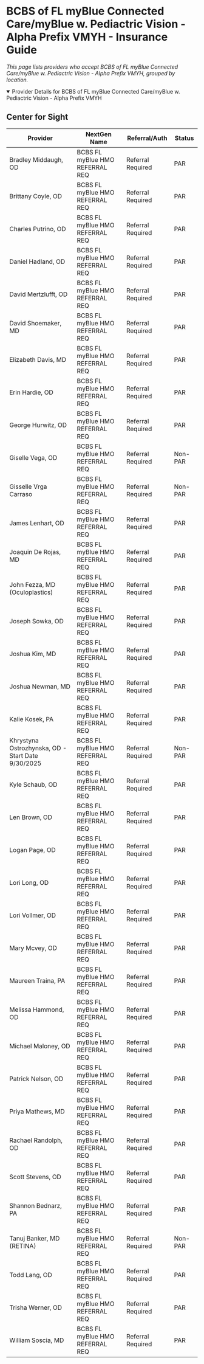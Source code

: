 # BCBS of FL myBlue Connected Care/myBlue w. Pediactric Vision - Alpha Prefix VMYH - Insurance Guide

*This page lists providers who accept BCBS of FL myBlue Connected Care/myBlue w. Pediactric Vision - Alpha Prefix VMYH, grouped by location.*

<details open><summary>Provider Details for BCBS of FL myBlue Connected Care/myBlue w. Pediactric Vision - Alpha Prefix VMYH</summary>

## Center for Sight

| Provider | NextGen Name | Referral/Auth | Status |
|----------|-------------|--------------|--------|
| Bradley Middaugh, OD | BCBS FL myBlue HMO REFERRAL REQ | Referral Required | PAR |
| Brittany Coyle, OD | BCBS FL myBlue HMO REFERRAL REQ | Referral Required | PAR |
| Charles Putrino, OD | BCBS FL myBlue HMO REFERRAL REQ | Referral Required | PAR |
| Daniel Hadland, OD | BCBS FL myBlue HMO REFERRAL REQ | Referral Required | PAR |
| David Mertzlufft, OD | BCBS FL myBlue HMO REFERRAL REQ | Referral Required | PAR |
| David Shoemaker, MD | BCBS FL myBlue HMO REFERRAL REQ | Referral Required | PAR |
| Elizabeth Davis, MD | BCBS FL myBlue HMO REFERRAL REQ | Referral Required | PAR |
| Erin Hardie, OD | BCBS FL myBlue HMO REFERRAL REQ | Referral Required | PAR |
| George Hurwitz, OD | BCBS FL myBlue HMO REFERRAL REQ | Referral Required | PAR |
| Giselle Vega, OD | BCBS FL myBlue HMO REFERRAL REQ | Referral Required | Non-PAR |
| Gisselle Vrga Carraso | BCBS FL myBlue HMO REFERRAL REQ | Referral Required | Non-PAR |
| James Lenhart, OD | BCBS FL myBlue HMO REFERRAL REQ | Referral Required | PAR |
| Joaquin De Rojas, MD | BCBS FL myBlue HMO REFERRAL REQ | Referral Required | PAR |
| John Fezza, MD (Oculoplastics) | BCBS FL myBlue HMO REFERRAL REQ | Referral Required | PAR |
| Joseph Sowka, OD | BCBS FL myBlue HMO REFERRAL REQ | Referral Required | PAR |
| Joshua Kim, MD | BCBS FL myBlue HMO REFERRAL REQ | Referral Required | PAR |
| Joshua Newman, MD | BCBS FL myBlue HMO REFERRAL REQ | Referral Required | PAR |
| Kalie Kosek, PA | BCBS FL myBlue HMO REFERRAL REQ | Referral Required | PAR |
| Khrystyna Ostrozhynska, OD - Start Date 9/30/2025 | BCBS FL myBlue HMO REFERRAL REQ | Referral Required | Non-PAR |
| Kyle Schaub, OD | BCBS FL myBlue HMO REFERRAL REQ | Referral Required | PAR |
| Len Brown, OD | BCBS FL myBlue HMO REFERRAL REQ | Referral Required | PAR |
| Logan Page, OD | BCBS FL myBlue HMO REFERRAL REQ | Referral Required | PAR |
| Lori Long, OD | BCBS FL myBlue HMO REFERRAL REQ | Referral Required | PAR |
| Lori Vollmer, OD | BCBS FL myBlue HMO REFERRAL REQ | Referral Required | PAR |
| Mary Mcvey, OD | BCBS FL myBlue HMO REFERRAL REQ | Referral Required | PAR |
| Maureen Traina, PA | BCBS FL myBlue HMO REFERRAL REQ | Referral Required | PAR |
| Melissa Hammond, OD | BCBS FL myBlue HMO REFERRAL REQ | Referral Required | PAR |
| Michael Maloney, OD | BCBS FL myBlue HMO REFERRAL REQ | Referral Required | PAR |
| Patrick Nelson, OD | BCBS FL myBlue HMO REFERRAL REQ | Referral Required | PAR |
| Priya Mathews, MD | BCBS FL myBlue HMO REFERRAL REQ | Referral Required | PAR |
| Rachael Randolph, OD | BCBS FL myBlue HMO REFERRAL REQ | Referral Required | PAR |
| Scott Stevens, OD | BCBS FL myBlue HMO REFERRAL REQ | Referral Required | PAR |
| Shannon Bednarz, PA | BCBS FL myBlue HMO REFERRAL REQ | Referral Required | PAR |
| Tanuj Banker, MD (RETINA) | BCBS FL myBlue HMO REFERRAL REQ | Referral Required | Non-PAR |
| Todd Lang, OD | BCBS FL myBlue HMO REFERRAL REQ | Referral Required | PAR |
| Trisha Werner, OD | BCBS FL myBlue HMO REFERRAL REQ | Referral Required | PAR |
| William Soscia, MD | BCBS FL myBlue HMO REFERRAL REQ | Referral Required | PAR |

</details>

